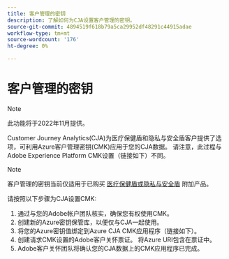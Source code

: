 ```yaml
---
title: 客户管理的密钥
description: 了解如何为CJA设置客户管理的密钥。
source-git-commit: 4894519f618b79a5ca29952df48291c44915adae
workflow-type: tm+mt
source-wordcount: '176'
ht-degree: 0%

---
```


# 客户管理的密钥

>[!NOTE]
>
>此功能将于2022年11月提供。

Customer Journey Analytics(CJA)为医疗保健盾和隐私与安全盾客户提供了选项，可利用Azure客户管理密钥(CMK)应用于您的CJA数据。  请注意，此过程与Adobe Experience Platform CMK设置（链接如下）不同。

>[!NOTE]
>
>客户管理的密钥当前仅适用于已购买 [医疗保健盾或隐私与安全盾](https://experienceleague.adobe.com/docs/blueprints-learn/architecture/vertical-blueprints/healthcare-vertical.html%3Flang%3Den) 附加产品。

请按照以下步骤为CJA设置CMK:

1. 通过与您的Adobe帐户团队核实，确保您有权使用CMK。
1. 创建新的Azure密钥保管库，以便仅与CJA一起使用。
1. 将您的Azure密钥值绑定到Azure CJA CMK应用程序（链接如下）。
1. 创建请求CMK设置的Adobe客户关怀票证。 将Azure URI包含在票证中。
1. Adobe客户关怀团队将确认您的CJA数据上的CMK应用程序已完成。
